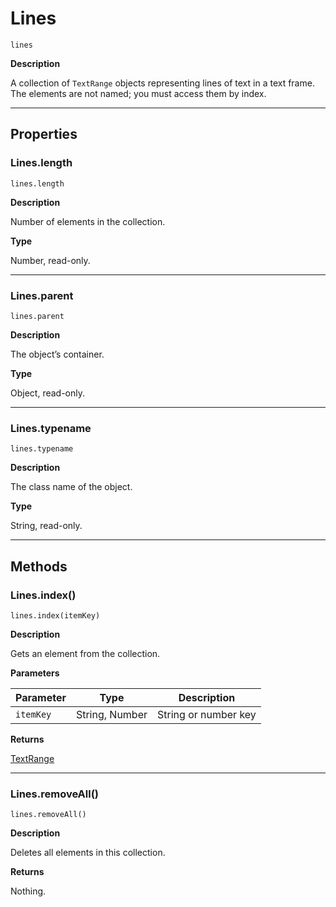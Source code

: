 # Lines

`lines`

**Description**

A collection of `TextRange` objects representing lines of text in a text frame. The elements are not named; you must access them by index.

---

## Properties

### Lines.length

`lines.length`

**Description**

Number of elements in the collection.

**Type**

Number, read-only.

---

### Lines.parent

`lines.parent`

**Description**

The object’s container.

**Type**

Object, read-only.

---

### Lines.typename

`lines.typename`

**Description**

The class name of the object.

**Type**

String, read-only.

---

## Methods

### Lines.index()

`lines.index(itemKey)`

**Description**

Gets an element from the collection.

**Parameters**

| Parameter   | Type           | Description          |
|-------------|----------------|----------------------|
| `itemKey`   | String, Number | String or number key |

**Returns**

[TextRange](TextRange.md#jsobjref-textrange)

---

### Lines.removeAll()

`lines.removeAll()`

**Description**

Deletes all elements in this collection.

**Returns**

Nothing.

